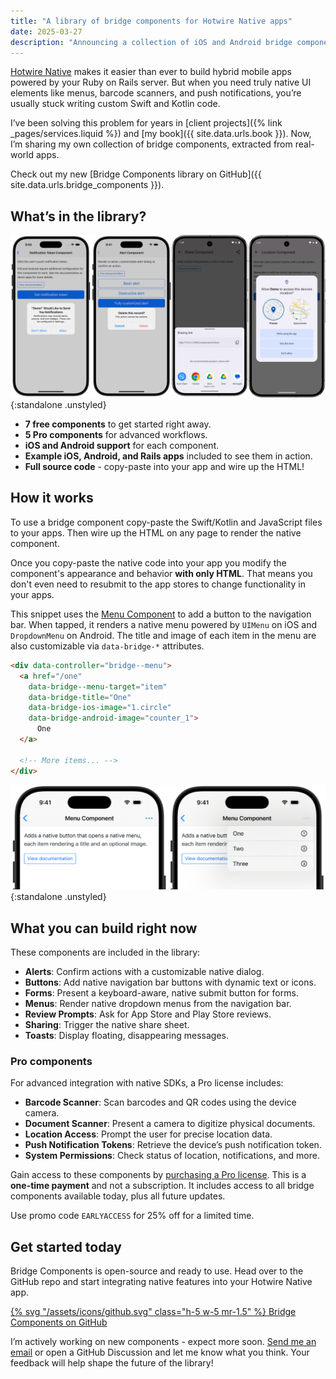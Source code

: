 ```yaml
---
title: "A library of bridge components for Hotwire Native apps"
date: 2025-03-27
description: "Announcing a collection of iOS and Android bridge components to drop into your Hotwire Native apps, all extracted from real-world applications."
---
```


[Hotwire Native](https://native.hotwired.dev) makes it easier than ever to build hybrid mobile apps powered by your Ruby on Rails server. But when you need truly native UI elements like menus, barcode scanners, and push notifications, you’re usually stuck writing custom Swift and Kotlin code.

I’ve been solving this problem for years in [client projects]({% link _pages/services.liquid %}) and [my book]({{ site.data.urls.book }}). Now, I’m sharing my own collection of bridge components, extracted from real-world apps.

Check out my new [Bridge Components library on GitHub]({{ site.data.urls.bridge_components }}).

## What’s in the library?

![](/assets/images/bridge-components-library/promo.png){:standalone .unstyled}

* **7 free components** to get started right away.
* **5 Pro components** for advanced workflows.
* **iOS and Android support** for each component.
* **Example iOS, Android, and Rails apps** included to see them in action.
* **Full source code** - copy-paste into your app and wire up the HTML!

## How it works

To use a bridge component copy-paste the Swift/Kotlin and JavaScript files to your apps. Then wire up the HTML on any page to render the native component.

Once you copy-paste the native code into your app you modify the component's appearance and behavior **with only HTML**. That means you don't even need to resubmit to the app stores to change functionality in your apps.

This snippet uses the [Menu Component](https://github.com/joemasilotti/bridge-components/tree/main/components/menu) to add a button to the navigation bar. When tapped, it renders a native menu powered by `UIMenu` on iOS and `DropdownMenu` on Android. The title and image of each item in the menu are also customizable via `data-bridge-*` attributes.

```html
<div data-controller="bridge--menu">
  <a href="/one"
    data-bridge--menu-target="item"
    data-bridge-title="One"
    data-bridge-ios-image="1.circle"
    data-bridge-android-image="counter_1">
      One
  </a>

  <!-- More items... -->
</div>
```

![](/assets/images/bridge-components-library/MenuComponent.png){:standalone .unstyled}

## What you can build right now

These components are included in the library:

* **Alerts**: Confirm actions with a customizable native dialog.
* **Buttons**: Add native navigation bar buttons with dynamic text or icons.
* **Forms**: Present a keyboard-aware, native submit button for forms.
* **Menus**: Render native dropdown menus from the navigation bar.
* **Review Prompts**: Ask for App Store and Play Store reviews.
* **Sharing**: Trigger the native share sheet.
* **Toasts**: Display floating, disappearing messages.

### Pro components

For advanced integration with native SDKs, a Pro license includes:

* **Barcode Scanner**: Scan barcodes and QR codes using the device camera.
* **Document Scanner**: Present a camera to digitize physical documents.
* **Location Access**: Prompt the user for precise location data.
* **Push Notification Tokens**: Retrieve the device’s push notification token.
* **System Permissions**: Check status of location, notifications, and more.

Gain access to these components by [purchasing a Pro license](https://buy.stripe.com/fZeaF6bn9b9d4Pm14b). This is a **one-time payment** and not a subscription. It includes access to all bridge components available today, plus all future updates.

Use promo code <code>EARLYACCESS</code> for 25% off for a limited time.

## Get started today

Bridge Components is open-source and ready to use. Head over to the GitHub repo and start integrating native features into your Hotwire Native app.

<div class="not-prose">
  <a href="{{ site.data.urls.bridge_components }}" target="_blank" class="button button-primary button-lg flex">
    {% svg "/assets/icons/github.svg" class="h-5 w-5 mr-1.5" %}
    Bridge Components on GitHub
  </a>
</div>

I’m actively working on new components - expect more soon. [Send me an email](mailto:joe@masilotti.com) or open a GitHub Discussion and let me know what you think. Your feedback will help shape the future of the library!

